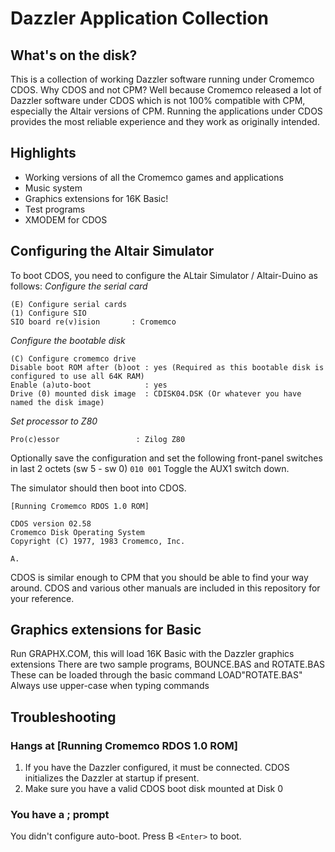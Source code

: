 # Dazzler Application Collection

## What's on the disk?

This is a collection of working Dazzler software running under Cromemco CDOS. Why CDOS and not CPM? Well because Cromemco released a lot of Dazzler software under CDOS which is not 100% compatible with CPM, especially the Altair versions of CPM. Running the applications under CDOS provides the most reliable experience and they work as originally intended.

## Highlights
* Working versions of all the Cromemco games and applications
* Music system
* Graphics extensions for 16K Basic!
* Test programs
* XMODEM for CDOS

## Configuring the Altair Simulator

To boot CDOS, you need to configure the ALtair Simulator / Altair-Duino as follows:
*Configure the serial card*
```
(E) Configure serial cards
(1) Configure SIO
SIO board re(v)ision       : Cromemco
```
*Configure the bootable disk*
```
(C) Configure cromemco drive
Disable boot ROM after (b)oot : yes (Required as this bootable disk is configured to use all 64K RAM)
Enable (a)uto-boot            : yes
Drive (0) mounted disk image  : CDISK04.DSK (Or whatever you have named the disk image)
```
*Set processor to Z80*
```
Pro(c)essor                 : Zilog Z80
```
Optionally save the configuration and set the following front-panel switches in last 2 octets (sw 5 - sw 0)
`010 001`
Toggle the AUX1 switch down.<br>

The simulator should then boot into CDOS.
```
[Running Cromemco RDOS 1.0 ROM]

CDOS version 02.58
Cromemco Disk Operating System
Copyright (C) 1977, 1983 Cromemco, Inc.

A.
```
CDOS is similar enough to CPM that you should be able to find your way around. CDOS and various other manuals are included in this repository for your reference.

## Graphics extensions for Basic
Run GRAPHX.COM, this will load 16K Basic with the Dazzler graphics extensions
There are two sample programs, BOUNCE.BAS and ROTATE.BAS<br>
These can be loaded through the basic command LOAD"ROTATE.BAS"<br>
Always use upper-case when typing commands<br>

## Troubleshooting
### Hangs at [Running Cromemco RDOS 1.0 ROM]
1) If you have the Dazzler configured, it must be connected. CDOS initializes the Dazzler at startup if present.
2) Make sure you have a valid CDOS boot disk mounted at Disk 0

### You have a ; prompt
You didn't configure auto-boot. Press B `<Enter>` to boot.




